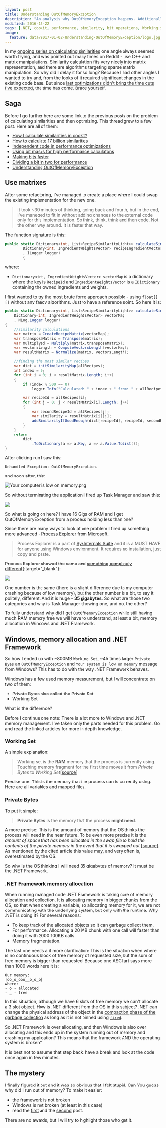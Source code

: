 ```yaml
---
layout: post
title: Understanding OutOfMemoryException
description: "An analysis why OutOfMemoryException happens. Additionally a riddle why it happened this time."
modified: 2016-12-22
tags: [.NET, cookit, performance, similarity, bit operations, Working set, Private Bytes, OutOfMemoryException, riddle]
image:
  feature: data/2017-01-02-Understanding-OutOfMemoryException/logo.jpg
---
```


In my [ongoing series on calculating similarities](/tags/#similarity) one angle always seemed worth trying, and was pointed out many times on Reddit - use C++ and matrix manipulations. Similarity calculation fits very nicely into matrix representation, and there are algorithms targeting sparse matrix manipulation. So why did I delay it for so long? Because I had other angles I wanted to try and, from the looks of it required significant changes in the existing code base. But since [last optimizations didn't bring the time cuts I've expected](/Divide-and-conquer-bits-for-performance/), the time has come. Brace yourself.

<!--MORE-->

## Saga

Before I go further here are some link to the previous posts on the problem of calculating similarities and then optimizing. This thread grew to a few post. Here are all of them:

- [How I calculate similarities in cookit?](/How_I_calculate_similarities_in_cookit)
- [How to calculate 17 billion similarities](/How-to-calculate-17-billion-similarities)
- [Independent code in performance optimizations](/Independent-code-in-performance-optimizations)
- [Using bit masks for high performance calculatons](/Using-bit-operations-for-performance-optimizations)
- [Making bits faster](/Making-bits-faster)
- [Dividing a bit in two for performance](/Divide-and-conquer-bits-for-performance)
- [Understanding OutOfMemoryException](/Understanding-OutOfMemoryException)

## Use matrixes

After some refactoring, I've managed to create a place where I could swap the existing implementation for the new one. 

> It took ~30 minutes of thinking, going back and fourth, but in the end, I've maneged to fit in without adding changes to the external code only for this implementation. So think, think, think and then code. Not the other way around. It is faster that way.

The function signature is this:

```csharp
public static Dictionary<int, List<RecipeSimilarityLight>> calculateSimilarityMapForAll(
        Dictionary<int, IngredientWeightsVector> recipeIngredientVector
        , ILogger logger)
        {
```

where:

- `Dictionary<int, IngredientWeightsVector> vectorMap` is a dictionary where the key is `RecipeId` and `IngredientWeightsVector` is a `IDictionary` containing the owned ingredients and weights. 

I first wanted to try the most brute force approach possible - using `float[][]` without any fancy algorithms. Just to have a reference point. So here it is: 

```csharp
public static Dictionary<int, List<RecipeSimilarityLight>> calculateSimilarityMapForAll(
    Dictionary<int, IngredientWeightsVector> vectorMap
    , NLog.Logger logger)
{
    //similarity calculations
    var matrix = CreateRecipeMatrix(vectorMap);
    var transposeMatrix = Transpose(matrix);
    var multiplyed = Multiply(matrix,transposeMatrix);
    var vectorsLength = ComputeVectorsLength(vectorMap);
    var resultMatrix = Normalize(matrix, vectorsLength);

    //finding the most similar recipes
    var dict = initSimilarityMap(allRecipes);
    int index = 0;
    for (int i = 0; i < resultMatrix.Length; i++)
    {
        if (index % 500 == 0)
            logger.Info("Calculated: " + index + " from: " + allRecipes.Count);

        var recipeId = allRecipes[i];
        for (int j = 0; j < resultMatrix[i].Length; j++)
        {
            var secondRecipeId = allRecipes[j];
            var similarity = resultMatrix[i][j];
            addSimilarityIfGoodEnough(dict[recipeId], recipeId, secondRecipeId, similarity);
        }
    }
    return
        dict
            .ToDictionary(a => a.Key, a => a.Value.ToList());
}

```

After clicking run I saw this:

```console
Unhandled Exception: OutOfMemoryException.
``` 
and soon after, this:

![Your computer is low on memory.png](/data/2017-01-02-Understanding-OutOfMemoryException/your-computer-is-low-on-memory.png)

So without terminating the application I fired up Task Manager and saw this:

![](/data/2017-01-02-Understanding-OutOfMemoryException/TaskManager.png)

So what is going on here? I have 16 Gigs of RAM and I get OutOfMemoryException from a process holding less than one?

Since there are many ways to look at one problem I fired up something more advanced - [Process Explorer](https://technet.microsoft.com/en-us/sysinternals/processexplorer.aspx) from Microsoft. 

> Process Explorer is a part of [SysInternals Suite](https://technet.microsoft.com/en-us/sysinternals/bb842062.aspx) and it is a MUST HAVE for anyone using Windows environment. It requires no installation, just copy and paste.

Process Explorer showed the same and [something completely different](https://www.youtube.com/watch?v=FGK8IC-bGnU){:target="_blank"}:

![](/data/2017-01-02-Understanding-OutOfMemoryException/ProcessExplorer.png)

One number is the same (there is a slight difference due to my computer crashing because of low memory), but the other number is a bit, to say it politely, different. And it is huge - **35 gigabytes**. So what are those two categories and why is Task Manager showing one, and not the other? 

To fully understand why did I get `OutOfMemoryException` while still having much RAM memory free we will have to understand, at least a bit, memory allocation in Windows and .NET Framework.

## Windows, memory allocation and .NET Framework

So how I ended up with ~800MB `Working Set`, ~45 times larger `Private Byes` an `OutOfMemoryException` and `Your system is low on memory` message from Windows? This has to do with the way .NET Framework behaves.

Windows has a few used memory measurement, but I will concentrate on two of them:

- Private Bytes also called the Private Set
- Working Set

What is the difference?

Before I continue one note:
There is a lot more to Windows and .NET memory management. I've taken only the parts needed for this problem. Go and read the linked articles for more in depth knowledge.

### Working Set

A simple explanation:

> Working set is the **RAM** memory that the process is currently using. 
> Touching memory fragment for the first time moves it from *Private Bytes* to *Working Set*[[source](https://blogs.msdn.microsoft.com/tims/2010/10/29/pdc10-mysteries-of-windows-memory-management-revealed-part-two/)]  

Precise one:
This is the memory that the process can is currently using. Here are all variables and mapped files.

### Private Bytes

To put it simple:
 
> **Private Bytes** is the memory that the process **might need**.  

A more precise:
This is the amount of memory that the OS thinks the process will need in the near future. To be even more precise it is the *amount of space that has been allocated in the swap file to hold the contents of the private memory in the event that it is swapped out* [[source](https://blogs.msdn.microsoft.com/ricom/2005/08/01/private-bytes-performance-counter-beware/)]. As mentioned by the cited article this value may, and very often is, overestimated by the OS.

So why is the OS thinking I will need 35 gigabytes of memory? It must be the .NET Framework.

### .NET Framework memory allocation

When running managed code .NET Framework is taking care of memory allocation and collection. It is allocating memory in bigger chunks from the OS, so that when creating a variable, so allocating memory for it, we are not communicating with the underlying system, but only with the runtime. Why .NET is doing it? For several reasons:

- To keep track of the allocated objects so it can garbage collect them.
- For performance. Allocating a 20 MB chunk with one call will faster than doing it with 2000 100KB calls.
- Memory fragmentation.

The last one needs a it more clarification:
This is the situation when where is no continuous block of free memory of requested size, but the sum of free memory is bigger than requested. Because one ASCI art says more than 1000 words here it is:

```console
Our memory:
|oo_o_ooo__o_o_o|
where:
- o - allocated
- _ - free
``` 
In this situation, although we have 6 slots of free memory we can't allocate a 3 slot object. 
How is .NET different from the OS in this subject? .NET can change the physical address of the object in the [compaction phase of the garbage collection](https://msdn.microsoft.com/en-us/library/ee787088(v=vs.110).aspx) as long as it is not pinned using [`fixed`](https://msdn.microsoft.com/en-us/library/f58wzh21.aspx).

So .NET Framework is over allocating, and then Windows is also over allocating and this ends up in the system running out of memory and crashing my application? This means that the framework AND the operating system is broken?

It is best not to assume that step back, have a break and look at the code once again in few minutes.

## The mystery

I finally figured it out and it was so obvious that I felt stupid. Can You guess why did I run out of memory? To make it easier:

- the framework is not broken
- Windows is not broken (at least in this case) 
- read the [first](/How_I_calculate_similarities_in_cookit/) and the [second](/How-to-calculate-17-billion-similarities/) post.

There are no awards, but I will try to highlight those who get it. 
